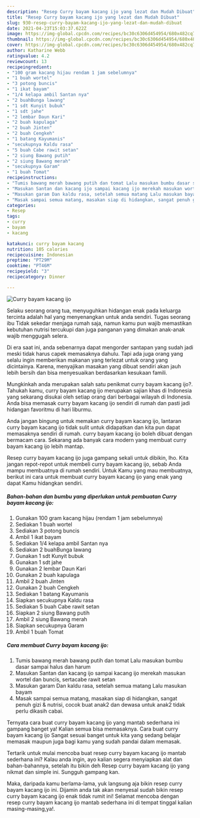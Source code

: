 ```yaml
---
description: "Resep Curry bayam kacang ijo yang lezat dan Mudah Dibuat"
title: "Resep Curry bayam kacang ijo yang lezat dan Mudah Dibuat"
slug: 930-resep-curry-bayam-kacang-ijo-yang-lezat-dan-mudah-dibuat
date: 2021-04-23T15:03:37.622Z
image: https://img-global.cpcdn.com/recipes/bc30c6306d454954/680x482cq70/curry-bayam-kacang-ijo-foto-resep-utama.jpg
thumbnail: https://img-global.cpcdn.com/recipes/bc30c6306d454954/680x482cq70/curry-bayam-kacang-ijo-foto-resep-utama.jpg
cover: https://img-global.cpcdn.com/recipes/bc30c6306d454954/680x482cq70/curry-bayam-kacang-ijo-foto-resep-utama.jpg
author: Katharine Webb
ratingvalue: 4.2
reviewcount: 13
recipeingredient:
- "100 gram kacang hijau rendam 1 jam sebelumnya"
- "1 buah wortel"
- "3 potong buncis"
- "1 ikat bayam"
- "1/4 kelapa ambil Santan nya"
- "2 buahBunga lawang"
- "1 sdt Kunyit bubuk"
- "1 sdt jahe"
- "2 lembar Daun Kari"
- "2 buah kapulaga"
- "2 buah Jinten"
- "2 buah Cengkeh"
- "1 batang Kayumanis"
- "secukupnya Kaldu rasa"
- "5 buah Cabe rawit setan"
- "2 siung Bawang putih"
- "2 siung Bawang merah"
- "secukupnya Garam"
- "1 buah Tomat"
recipeinstructions:
- "Tumis bawang merah bawang putih dan tomat Lalu masukan bumbu dasar sampai halus dan harum"
- "Masukan Santan dan kacang ijo sampai kacang ijo merekah masukan wortel dan buncis, sertacabe rawit setan"
- "Masukan garam Dan kaldu rasa, setelah semua matang Lalu masukan bayam"
- "Masak sampai semua matang, masakan siap di hidangkan, sangat penuh gizi &amp; nutrisi, cocok buat anak2 dan dewasa untuk anak2 tidak perlu dikasih cabai."
categories:
- Resep
tags:
- curry
- bayam
- kacang

katakunci: curry bayam kacang 
nutrition: 105 calories
recipecuisine: Indonesian
preptime: "PT29M"
cooktime: "PT46M"
recipeyield: "3"
recipecategory: Dinner

---
```



![Curry bayam kacang ijo](https://img-global.cpcdn.com/recipes/bc30c6306d454954/680x482cq70/curry-bayam-kacang-ijo-foto-resep-utama.jpg)

Selaku seorang orang tua, menyuguhkan hidangan enak pada keluarga tercinta adalah hal yang menyenangkan untuk anda sendiri. Tugas seorang ibu Tidak sekedar menjaga rumah saja, namun kamu pun wajib memastikan kebutuhan nutrisi tercukupi dan juga panganan yang dimakan anak-anak wajib menggugah selera.

Di era  saat ini, anda sebenarnya dapat mengorder santapan yang sudah jadi meski tidak harus capek memasaknya dahulu. Tapi ada juga orang yang selalu ingin memberikan makanan yang terlezat untuk orang yang dicintainya. Karena, menyajikan masakan yang dibuat sendiri akan jauh lebih bersih dan bisa menyesuaikan berdasarkan kesukaan famili. 



Mungkinkah anda merupakan salah satu penikmat curry bayam kacang ijo?. Tahukah kamu, curry bayam kacang ijo merupakan sajian khas di Indonesia yang sekarang disukai oleh setiap orang dari berbagai wilayah di Indonesia. Anda bisa memasak curry bayam kacang ijo sendiri di rumah dan pasti jadi hidangan favoritmu di hari liburmu.

Anda jangan bingung untuk memakan curry bayam kacang ijo, lantaran curry bayam kacang ijo tidak sulit untuk didapatkan dan kita pun dapat memasaknya sendiri di rumah. curry bayam kacang ijo boleh dibuat dengan bermacam cara. Sekarang ada banyak cara modern yang membuat curry bayam kacang ijo lebih mantap.

Resep curry bayam kacang ijo juga gampang sekali untuk dibikin, lho. Kita jangan repot-repot untuk membeli curry bayam kacang ijo, sebab Anda mampu membuatnya di rumah sendiri. Untuk Kamu yang mau membuatnya, berikut ini cara untuk membuat curry bayam kacang ijo yang enak yang dapat Kamu hidangkan sendiri.

<!--inarticleads1-->

##### Bahan-bahan dan bumbu yang diperlukan untuk pembuatan Curry bayam kacang ijo:

1. Gunakan 100 gram kacang hijau (rendam 1 jam sebelumnya)
1. Sediakan 1 buah wortel
1. Sediakan 3 potong buncis
1. Ambil 1 ikat bayam
1. Sediakan 1/4 kelapa ambil Santan nya
1. Sediakan 2 buahBunga lawang
1. Gunakan 1 sdt Kunyit bubuk
1. Gunakan 1 sdt jahe
1. Gunakan 2 lembar Daun Kari
1. Gunakan 2 buah kapulaga
1. Ambil 2 buah Jinten
1. Gunakan 2 buah Cengkeh
1. Sediakan 1 batang Kayumanis
1. Siapkan secukupnya Kaldu rasa
1. Sediakan 5 buah Cabe rawit setan
1. Siapkan 2 siung Bawang putih
1. Ambil 2 siung Bawang merah
1. Siapkan secukupnya Garam
1. Ambil 1 buah Tomat




<!--inarticleads2-->

##### Cara membuat Curry bayam kacang ijo:

1. Tumis bawang merah bawang putih dan tomat Lalu masukan bumbu dasar sampai halus dan harum
1. Masukan Santan dan kacang ijo sampai kacang ijo merekah masukan wortel dan buncis, sertacabe rawit setan
1. Masukan garam Dan kaldu rasa, setelah semua matang Lalu masukan bayam
1. Masak sampai semua matang, masakan siap di hidangkan, sangat penuh gizi &amp; nutrisi, cocok buat anak2 dan dewasa untuk anak2 tidak perlu dikasih cabai.




Ternyata cara buat curry bayam kacang ijo yang mantab sederhana ini gampang banget ya! Kalian semua bisa memasaknya. Cara buat curry bayam kacang ijo Sangat sesuai banget untuk kita yang sedang belajar memasak maupun juga bagi kamu yang sudah pandai dalam memasak.

Tertarik untuk mulai mencoba buat resep curry bayam kacang ijo mantab sederhana ini? Kalau anda ingin, ayo kalian segera menyiapkan alat dan bahan-bahannya, setelah itu bikin deh Resep curry bayam kacang ijo yang nikmat dan simple ini. Sungguh gampang kan. 

Maka, daripada kamu berlama-lama, yuk langsung aja bikin resep curry bayam kacang ijo ini. Dijamin anda tak akan menyesal sudah bikin resep curry bayam kacang ijo enak tidak rumit ini! Selamat mencoba dengan resep curry bayam kacang ijo mantab sederhana ini di tempat tinggal kalian masing-masing,ya!.

